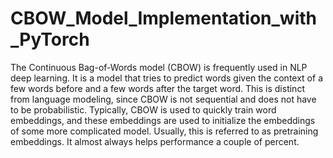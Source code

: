 # CBOW_Model_Implementation_with_PyTorch

The Continuous Bag-of-Words model (CBOW) is frequently used in NLP deep learning. It is a model that tries to predict words given
the context of a few words before and a few words after the target word. This is distinct from language modeling, since CBOW is not
sequential and does not have to be probabilistic. Typically, CBOW is used to quickly train word embeddings, and these embeddings are
used to initialize the embeddings of some more complicated model. Usually, this is referred to as pretraining embeddings. It almost
always helps performance a couple of percent.

